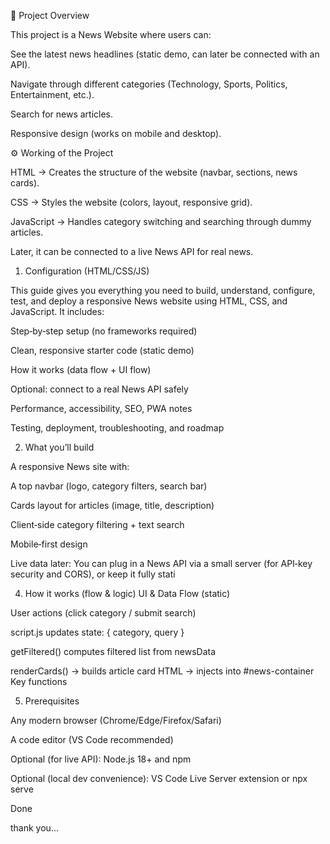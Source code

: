 📌 Project Overview

This project is a News Website where users can:

See the latest news headlines (static demo, can later be connected with an API).

Navigate through different categories (Technology, Sports, Politics, Entertainment, etc.).

Search for news articles.

Responsive design (works on mobile and desktop).

⚙️ Working of the Project

HTML → Creates the structure of the website (navbar, sections, news cards).

CSS → Styles the website (colors, layout, responsive grid).

JavaScript → Handles category switching and searching through dummy articles.

Later, it can be connected to a live News API for real news.

1) Configuration (HTML/CSS/JS)

This guide gives you everything you need to build, understand, configure, test, and deploy a responsive News website using HTML, CSS, and JavaScript. It includes:

Step‑by‑step setup (no frameworks required)

Clean, responsive starter code (static demo)

How it works (data flow + UI flow)

Optional: connect to a real News API safely

Performance, accessibility, SEO, PWA notes

Testing, deployment, troubleshooting, and roadmap

2) What you’ll build

A responsive News site with:

A top navbar (logo, category filters, search bar)

Cards layout for articles (image, title, description)

Client‑side category filtering + text search

Mobile‑first design

Live data later: You can plug in a News API via a small server (for API‑key security and CORS), or keep it fully stati

4) How it works (flow & logic)
UI & Data Flow (static)

User actions (click category / submit search)

script.js updates state: { category, query }
        
getFiltered() computes filtered list from newsData
        
renderCards() → builds article card HTML → injects into #news-container
Key functions
   
5) Prerequisites

Any modern browser (Chrome/Edge/Firefox/Safari)

A code editor (VS Code recommended)

Optional (for live API): Node.js 18+ and npm

Optional (local dev convenience): VS Code Live Server extension or npx serve

Done 

thank you...
